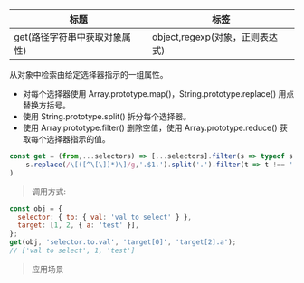 |  标题   | 标签  |
|  ----  | ----  |
| get(路径字符串中获取对象属性) | object,regexp(对象，正则表达式) |

从对象中检索由给定选择器指示的一组属性。

* 对每个选择器使用 Array.prototype.map()，String.prototype.replace() 用点替换方括号。
* 使用 String.prototype.split() 拆分每个选择器。
* 使用 Array.prototype.filter() 删除空值，使用 Array.prototype.reduce() 获取每个选择器指示的值。


```js
const get = (from,...selectors) => [...selectors].filter(s => typeof s === "string").map(s => 
    s.replace(/\[([^\[\]]*)\]/g,'.$1.').split('.').filter(t => t !== '').reduce((prev,cur) => prev && prev[cur],from)
)
```

> 调用方式:

```js
const obj = {
  selector: { to: { val: 'val to select' } },
  target: [1, 2, { a: 'test' }],
};
get(obj, 'selector.to.val', 'target[0]', 'target[2].a');
// ['val to select', 1, 'test']
```


> 应用场景







